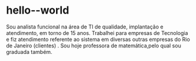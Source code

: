 # hello--world
Sou analista funcional na área de TI de qualidade, implantação e atendimento, em torno de 15 anos. Trabalhei para  empresas de Tecnologia e fiz atendimento referente ao sistema em diversas outras empresas do Rio de Janeiro (clientes) . Sou hoje professora de matemática,pelo qual sou graduada também.
